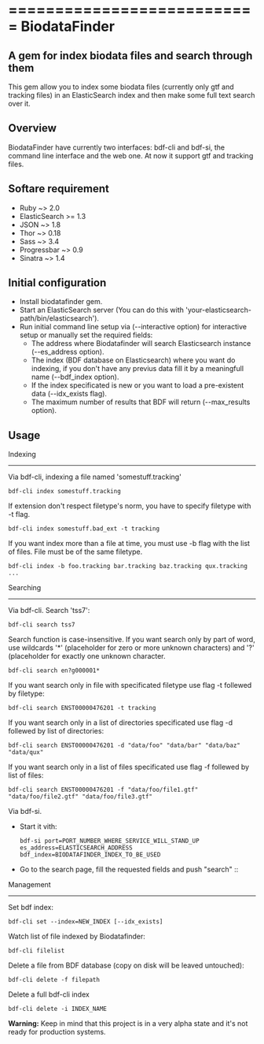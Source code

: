 ===========================
BiodataFinder
===========================

A gem for index biodata files and search through them
-------------------------------------------------------------

This gem allow you to index some biodata files (currently only gtf and tracking files) in an ElasticSearch index and then 
make some full text search over it. 

Overview
----------------

BiodataFinder have currently two interfaces: bdf-cli and bdf-si, the command line interface and the web one. 
At now it support gtf and tracking files.

Softare requirement
----------------------

  - Ruby ~> 2.0
  - ElasticSearch >= 1.3
  - JSON ~> 1.8
  - Thor ~> 0.18
  - Sass ~> 3.4
  - Progressbar ~> 0.9
  - Sinatra ~> 1.4

Initial configuration
-------------------------

  - Install biodatafinder gem.
  - Start an ElasticSearch server (You can do this with 'your-elasticsearch-path/bin/elasticsearch').
  - Run initial command line setup via (--interactive option) for interactive setup or manually set the required fields:
    - The address where Biodatafinder will search Elasticsearch instance (--es_address option).
    - The index (BDF database on Elasticsearch) where you want do indexing, if you don't have any previus data fill it by a meaningfull name (--bdf_index option).
    - If the index specificated is new or you want to load a pre-existent data (--idx_exists flag).
    - The maximum number of results that BDF will return (--max_results option). 
    
Usage
------------------

Indexing
____________________

Via bdf-cli, indexing a file named 'somestuff.tracking'

``bdf-cli index somestuff.tracking``

If extension don't respect filetype's norm, you have to specify filetype with -t flag.

``bdf-cli index somestuff.bad_ext -t tracking``

If you want index more than a file at time, you must use -b flag with the list of files. File must be of the same filetype.

``bdf-cli index -b foo.tracking bar.tracking baz.tracking qux.tracking ...``

Searching
___________________

Via bdf-cli. 
Search 'tss7': 

``bdf-cli search tss7`` 

Search function is case-insensitive.
If you want search only by part of word, use wildcards '*' (placeholder for zero or more unknown characters) and '?' (placeholder for exactly one unknown character. 

``bdf-cli search en?g000001*``

If you want search only in file with specificated filetype use flag -t follewed by filetype:

``bdf-cli search ENST00000476201 -t tracking``

If you want search only in a list of directories specificated use flag -d follewed by list of directories:

``bdf-cli search ENST00000476201 -d "data/foo" "data/bar" "data/baz" "data/qux"``

If you want search only in a list of files specificated use flag -f follewed by list of files:

``bdf-cli search ENST00000476201 -f "data/foo/file1.gtf" "data/foo/file2.gtf" "data/foo/file3.gtf"``

Via bdf-si.
  - Start it vith: 

    ``bdf-si port=PORT_NUMBER_WHERE_SERVICE_WILL_STAND_UP es_address=ELASTICSEARCH_ADDRESS bdf_index=BIODATAFINDER_INDEX_TO_BE_USED``

  - Go to the search page, fill the requested fields and push "search" ::

Management
_________________________

Set bdf index: 

``bdf-cli set --index=NEW_INDEX [--idx_exists]``

Watch list of file indexed by Biodatafinder:

``bdf-cli filelist``

Delete a file from BDF database (copy on disk will be leaved untouched):

``bdf-cli delete -f filepath``

Delete a full bdf-cli index

``bdf-cli delete -i INDEX_NAME``









  
**Warning:** Keep in mind that this project is in a very alpha state and it's not ready for production systems.
